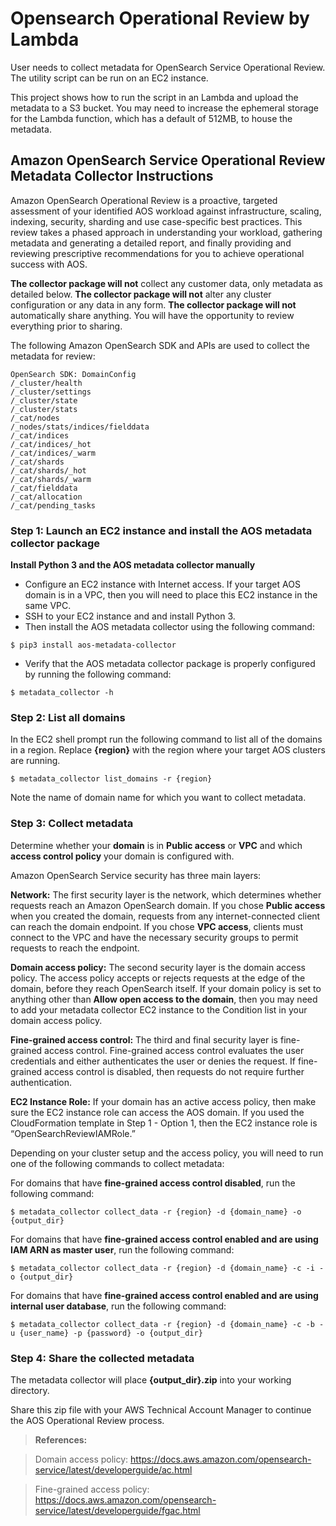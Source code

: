 # Opensearch Operational Review by Lambda

User needs to collect metadata for OpenSearch Service Operational Review. The utility script can be run on an EC2 instance. 

This project shows how to run the script in an Lambda and upload the metadata to a S3 bucket.
You may need to increase the ephemeral storage for the Lambda function, which has a default of 512MB, to house the metadata.


## Amazon OpenSearch Service Operational Review Metadata Collector Instructions

Amazon OpenSearch Operational Review is a proactive, targeted assessment of your identified AOS workload against infrastructure, scaling, indexing, security, sharding and use case-specific best practices. This review takes a phased approach in understanding your workload, gathering metadata and generating a detailed report, and finally providing and reviewing prescriptive recommendations for you to achieve operational success with AOS.

**The collector package will not** collect any customer data, only metadata as detailed below.  **The collector package will not** alter any cluster configuration or any data in any form. **The collector package will not** automatically share anything. You will have the opportunity to review everything prior to sharing.

The following Amazon OpenSearch SDK and APIs are used to collect the metadata for review:

```
OpenSearch SDK: DomainConfig
/_cluster/health
/_cluster/settings
/_cluster/state
/_cluster/stats
/_cat/nodes
/_nodes/stats/indices/fielddata
/_cat/indices
/_cat/indices/_hot
/_cat/indices/_warm
/_cat/shards
/_cat/shards/_hot
/_cat/shards/_warm
/_cat/fielddata
/_cat/allocation
/_cat/pending_tasks
```

 

 

### Step 1: Launch an EC2 instance and install the AOS metadata collector package

**Install Python 3 and the AOS metadata collector manually**

- Configure an EC2 instance with Internet access. If your target AOS domain is in a VPC, then you will need to place this EC2 instance in the same VPC.
- SSH to your EC2 instance and and install Python 3. 
- Then install the AOS metadata collector using the following command:

```
$ pip3 install aos-metadata-collector
```

- Verify that the AOS metadata collector package is properly configured by running the following command:

```
$ metadata_collector -h
```

### Step 2: List all domains

In the EC2 shell prompt run the following command to list all of the domains in a region. Replace **{region}** with the region where your target AOS clusters are running.

```
$ metadata_collector list_domains -r {region}
```

Note the name of domain name for which you want to collect metadata.

### Step 3: Collect metadata

Determine whether your **domain** is in **Public access** or **VPC** and which **access control policy** your domain is configured with. 

 Amazon OpenSearch Service security has three main layers:

**Network:** The first security layer is the network, which determines whether requests reach an Amazon OpenSearch domain. If you chose **Public access** when you created the domain, requests from any internet-connected client can reach the domain endpoint. If you chose **VPC access**, clients must connect to the VPC and have the necessary security groups to permit requests to reach the endpoint.

**Domain access policy:** The second security layer is the domain access policy. The access policy accepts or rejects requests at the edge of the domain, before they reach OpenSearch itself.  If your domain policy is set to anything other than **Allow open access to the domain**, then you may need to add your metadata collector EC2 instance to the Condition list in your domain access policy.

**Fine-grained access control:** The third and final security layer is fine-grained access control. Fine-grained access control evaluates the user credentials and either authenticates the user or denies the request. If fine-grained access control is disabled, then requests do not require further authentication.

**EC2 Instance Role:** If your domain has an active access policy, then make sure the EC2 instance role can access the AOS domain. If you used the CloudFormation template in Step 1 - Option 1, then the EC2 instance role is “OpenSearchReviewIAMRole.”

 Depending on your cluster setup and the access policy, you will need to run one of the following commands to collect metadata:

 For domains that have **fine-grained access control disabled**, run the following command:

```
$ metadata_collector collect_data -r {region} -d {domain_name} -o {output_dir}
```

For domains that have **fine-grained access control enabled and are using IAM ARN as master user**, run the following command:

```
$ metadata_collector collect_data -r {region} -d {domain_name} -c -i -o {output_dir}
```

For domains that have **fine-grained access control enabled and are using internal user database**, run the following command:

```
$ metadata_collector collect_data -r {region} -d {domain_name} -c -b -u {user_name} -p {password} -o {output_dir}
```

### Step 4: Share the collected metadata

The metadata collector will place  **{output_dir}.zip** into your working directory.

 Share this zip file with your AWS Technical Account Manager to continue the AOS Operational Review process.

 

> **References:**

> Domain access policy: https://docs.aws.amazon.com/opensearch-service/latest/developerguide/ac.html

> Fine-grained access policy: https://docs.aws.amazon.com/opensearch-service/latest/developerguide/fgac.html
